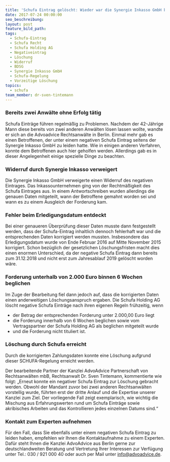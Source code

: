 ```yaml
---
title: 'Schufa Eintrag gelöscht: Wieder war die Synergie Inkasso GmbH beteiligt'
date: 2017-07-24 00:00:00
seo_beschreibung:
layout: post
feature_bild_path:
tags:
  - Schufa-Eintrag
  - Schufa Recht
  - Schufa Holding AG
  - Negativeintrag
  - Löschung
  - Widerruf
  - BDSG
  - Synergie Inkasso GmbH
  - Schufa-Regelung
  - Vorzeitige Löschung
topics:
  - schufa
team_member: dr-sven-tintemann
---
```



### Bereits zwei Anw&auml;lte ohne Erfolg t&auml;tig

Schufa Eintr&auml;ge f&uuml;hren regelm&auml;&szlig;ig zu Problemen. Nachdem der 42-J&auml;hrige Mann diese bereits von zwei anderen Anw&auml;lten l&ouml;sen lassen wollte, wandte er sich an die Advoadvice Rechtsanw&auml;lte in Berlin. Einmal mehr gab es einen Betroffenen, der unter einem negativen Schufa Eintrag seitens der Synergie Inkasso GmbH zu leiden hatte. Wie in einigen anderen Verfahren, konnte dem Betroffenen auch hier geholfen werden. Allerdings gab es in dieser Angelegenheit einige spezielle Dinge zu beachten.

### Widerruf durch Synergie Inkasso verweigert

Die Synergie Inkasso GmbH verweigerte einen Widerruf des negativen Eintrages. Das Inkassounternehmen ging von der Rechtm&auml;&szlig;igkeit des Schufa Eintrages aus. In einem Antwortschreiben wurden allerdings die genauen Daten mitgeteilt, wann der Betroffene gemahnt worden sei und wann es zu einem Ausgleich der Forderung kam.

### Fehler beim Erledigungsdatum entdeckt

Bei einer genaueren &Uuml;berpr&uuml;fung dieser Daten musste dann festgestellt werden, dass der Schufa-Eintrag inhaltlich dennoch fehlerhaft war und die entsprechenden Daten korrigiert werden mussten. Insbesondere das Erledigungsdatum wurde von Ende Februar 2016 auf Mitte November 2015 korrigiert. Schon bez&uuml;glich der gesetzlichen L&ouml;schungsfristen macht dies einen enormen Unterschied, da der negative Schufa Eintrag dann bereits zum 31.12.2018 und nicht erst zum Jahresablauf 2019 gel&ouml;scht worden w&auml;re.

### Forderung unterhalb von 2.000 Euro binnen 6 Wochen beglichen

Im Zuge der Bearbeitung fiel dann jedoch auf, dass die korrigierten Daten einen anderweitigen L&ouml;schungsanspruch ergaben. Die Schufa Holding AG l&ouml;scht negative Schufa Eintr&auml;ge nach ihren eigenen Regeln fr&uuml;hzeitig, wenn

* der Betrag der entsprechenden Forderung unter 2.000,00 Euro liegt
* die Forderung innerhalb von 6 Wochen beglichen sowie vom Vertragspartner der Schufa Holding AG als beglichen mitgeteilt wurde
* und die Forderung nicht tituliert ist.

### L&ouml;schung durch Schufa erreicht

Durch die korrigierten Zahlungsdaten konnte eine L&ouml;schung aufgrund dieser SCHUFA-Regelung erreicht werden.

Der bearbeitende Partner der Kanzlei AdvoAdvice Partnerschaft von Rechtsanw&auml;lten mbB, Rechtsanwalt Dr. Sven Tintemann, kommentierte wie folgt: „Erneut konnte ein negativer Schufa Eintrag zur L&ouml;schung gebracht werden. Obwohl der Mandant zuvor bei zwei anderen Rechtsanw&auml;lten vorstellig wurde, f&uuml;hrten erst der dritte Anlauf und die Expertise unserer Kanzlei zum Ziel. Der vorliegende Fall zeigt exemplarisch, wie wichtig die Mischung aus Erfahrungswerten rund um Schufa Eintr&auml;ge sowie akribisches Arbeiten und das Kontrollieren jedes einzelnen Datums sind.“

### Kontakt zum Experten aufnehmen

F&uuml;r den Fall, dass Sie ebenfalls unter einem negativen Schufa Eintrag zu leiden haben, empfehlen wir Ihnen die Kontaktaufnahme zu einem Experten. Daf&uuml;r steht Ihnen die Kanzlei AdvoAdvice aus Berlin gerne zur deutschlandweiten Beratung und Vertretung Ihrer Interessen zur Verf&uuml;gung unter Tel.: 030 / 921 000 40 oder auch per Mail unter info@advoadvice.de.